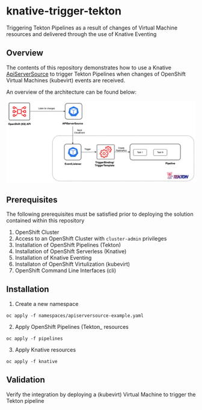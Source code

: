 # knative-trigger-tekton
Triggering Tekton Pipelines as a result of changes of Virtual Machine resources and delivered through the use of Knative Eventing

## Overview

The contents of this repository demonstrates how to use a Knative [ApiServerSource](https://knative.dev/docs/eventing/sources/apiserversource/) to trigger Tekton Pipelines when changes of OpenShift Virtual Machines (kubevirt) events are received.

An overview of the architecture can be found below:

![Overall Architecture](/images/architecture-02.drawio.png)

## Prerequisites

The following prerequisites must be satisfied prior to deploying the solution contained within this repository

1. OpenShift Cluster
2. Access to an OpenShift Cluster with `cluster-admin` privileges
3. Installation of OpenShift Pipelines (Tekton)
4. Installation of OpenShift Serverless (Knative)
5. Installation of Knative Eventing
6. Installaton of OpenShift Virtulization (kubevirt)
7. OpenShift  Command Line Interfaces (cli) 

## Installation

1. Create a new namespace 

```shell
oc apply -f namespaces/apiserversource-example.yaml
```

2. Apply OpenShift Pipelines (Tekton_ resources

```shell
oc apply -f pipelines
```

3. Apply Knative resources

```shell
oc apply -f knative
```

## Validation
Verify the integration by deploying a (kubevirt) Virtual Machine  to trigger the Tekton pipeline

